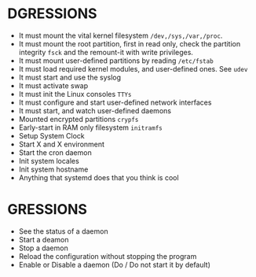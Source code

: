# DGRESSIONS

* It must mount the vital kernel filesystem `/dev,/sys,/var,/proc`.
* It must mount the root partition, first in read only, check the partition integrity `fsck` and the remount-it with write privileges.
* It must mount user-defined partitions by reading `/etc/fstab`
* It must load required kernel modules, and user-defined ones. See `udev`
* It must start and use the syslog
* It must activate swap
* It must init the Linux consoles `TTYs`
* It must configure and start user-defined network interfaces
* It must start, and watch user-defined daemons
* Mounted encrypted partitions `crypfs`
* Early-start in RAM only filesystem `initramfs`
* Setup System Clock
* Start X and X environment
* Start the cron daemon
* Init system locales
* Init system hostname
* Anything that systemd does that you think is cool

# GRESSIONS

* See the status of a daemon
* Start a deamon
* Stop a daemon
* Reload the configuration without stopping the program
* Enable or Disable a daemon (Do / Do not start it by default)
